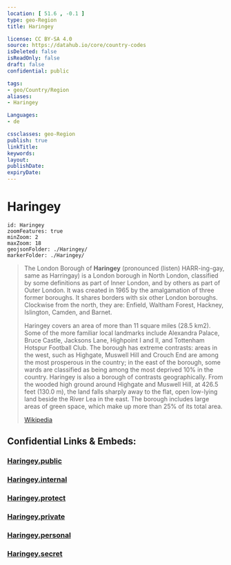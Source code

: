 ```yaml
---
location: [ 51.6 , -0.1 ] 
type: geo-Region
title: Haringey

license: CC BY-SA 4.0
source: https://datahub.io/core/country-codes
isDeleted: false
isReadOnly: false
draft: false
confidential: public

tags:
- geo/Country/Region
aliases:
- Haringey

Languages:
- de

cssclasses: geo-Region
publish: true
linkTitle: 
keywords: 
layout: 
publishDate: 
expiryDate: 
---
```


# Haringey

```leaflet
id: Haringey
zoomFeatures: true 
minZoom: 2 
maxZoom: 18
geojsonFolder: ./Haringey/
markerFolder: ./Haringey/
```

> The London Borough of **Haringey** (pronounced  (listen) HARR-ing-gay, same as Harringay) is a London borough in North London, classified by some definitions as part of Inner London, and by others as part of Outer London. It was created in 1965 by the amalgamation of three former boroughs. It shares borders with six other London boroughs. Clockwise from the north, they are: Enfield, Waltham Forest, Hackney, Islington, Camden, and Barnet.
>
> Haringey covers an area of more than 11 square miles (28.5 km2). Some of the more familiar local landmarks include Alexandra Palace, Bruce Castle, Jacksons Lane, Highpoint I and II, and Tottenham Hotspur Football Club. The borough has extreme contrasts: areas in the west, such as Highgate, Muswell Hill and Crouch End are among the most prosperous in the country; in the east of the borough, some wards are classified as being among the most deprived 10% in the country. Haringey is also a borough of contrasts geographically. From the wooded high ground around Highgate and Muswell Hill, at 426.5 feet (130.0 m), the land falls sharply away to the flat, open low-lying land beside the River Lea in the east. The borough includes large areas of green space, which make up more than 25% of its total area.
>
> [Wikipedia](https://en.wikipedia.org/wiki/London%20Borough%20of%20Haringey)


## Confidential Links & Embeds: 

### [Haringey.public](/_public/\Earth\Continent\Europe\Europe~North\UK\England\Regions~England\London,Greater\cities~GreaterLondonHaringey.public.md) 

### [Haringey.internal](/_internal/\Earth\Continent\Europe\Europe~North\UK\England\Regions~England\London,Greater\cities~GreaterLondonHaringey.internal.md) 

### [Haringey.protect](/_protect/\Earth\Continent\Europe\Europe~North\UK\England\Regions~England\London,Greater\cities~GreaterLondonHaringey.protect.md) 

### [Haringey.private](/_private/\Earth\Continent\Europe\Europe~North\UK\England\Regions~England\London,Greater\cities~GreaterLondonHaringey.private.md) 

### [Haringey.personal](/_personal/\Earth\Continent\Europe\Europe~North\UK\England\Regions~England\London,Greater\cities~GreaterLondonHaringey.personal.md) 

### [Haringey.secret](/_secret/\Earth\Continent\Europe\Europe~North\UK\England\Regions~England\London,Greater\cities~GreaterLondonHaringey.secret.md)

